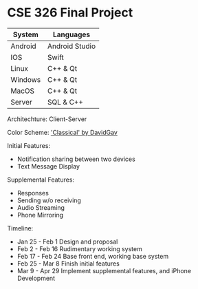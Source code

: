 # CSE 326 Final Project
| System | Languages |
|--------|-----------|
| Android | Android Studio |
| IOS | Swift |
| Linux | C++ & Qt |
| Windows | C++ & Qt |
| MacOS | C++ & Qt |
| Server | SQL & C++ |

Architechture: Client-Server

Color Scheme: ['Classical' by DavidGav](
https://www.colourlovers.com/palette/2839222/Classical)

Initial Features:
<ul>
        <li>Notification sharing between two devices</li>
        <li>Text Message Display</li>
</ul>

Supplemental Features:
<ul>
        <li>Responses</li>
        <li>Sending w/o receiving</li>
        <li>Audio Streaming</li>
        <li>Phone Mirroring</li>
</ul>

Timeline:
<ul>
        <li>Jan 25 - Feb 1 Design and proposal</li>
        <li>Feb 2 - Feb 16 Rudimentary working system</li>
        <li>Feb 17 - Feb 24 Base front end, working base system</li>
        <li>Feb 25 - Mar 8 Finish initial features</li>
        <li>Mar 9 - Apr 29 Implement supplemental features, and iPhone Development</li>
</ul>
